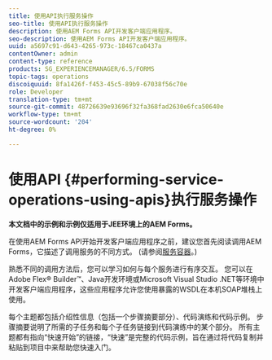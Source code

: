 ```yaml
---
title: 使用API执行服务操作
seo-title: 使用API执行服务操作
description: 使用AEM Forms API开发客户端应用程序。
seo-description: 使用AEM Forms API开发客户端应用程序。
uuid: a5697c91-d643-4265-973c-18467ca0437a
contentOwner: admin
content-type: reference
products: SG_EXPERIENCEMANAGER/6.5/FORMS
topic-tags: operations
discoiquuid: 8fa1426f-f453-45c5-89b9-67038f56c70e
role: Developer
translation-type: tm+mt
source-git-commit: 48726639e93696f32fa368fad2630e6fca50640e
workflow-type: tm+mt
source-wordcount: '204'
ht-degree: 0%

---
```



# 使用API {#performing-service-operations-using-apis}执行服务操作

**本文档中的示例和示例仅适用于JEE环境上的AEM Forms。**

在使用AEM Forms API开始开发客户端应用程序之前，建议您首先阅读调用AEM Forms，它描述了调用服务的不同方式。 (请参阅[服务容器](/help/forms/developing/service-container.md#service-container)。)

熟悉不同的调用方法后，您可以学习如何与每个服务进行有序交互。 您可以在Adobe Flex® Builder™、Java开发环境或Microsoft Visual Studio .NET等环境中开发客户端应用程序，这些应用程序允许您使用暴露的WSDL在本机SOAP堆栈上使用。

每个主题都包括介绍性信息（包括一个步骤摘要部分）、代码演练和代码示例。 步骤摘要说明了所需的子任务和每个子任务链接到代码演练中的某个部分。 所有主题都有指向“快速开始”的链接，“快速”是完整的代码示例，旨在通过将代码复制并粘贴到项目中来帮助您快速入门。
